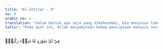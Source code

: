 ```yaml
---
title: "Al-Infitar - 8"
no: 8
arabic_no: ٨
translation: "dalam bentuk apa saja yang dikehendaki, Dia menyusun tubuhmu. "
tafsir: "Pada ayat ini, Allah menyebutkan bahwa penciptaan manusia sesuai dengan kehendaknya. Ada manusia yang berkulit putih, kuning, hitam, kuning langsat, dan lain-lain. Ada manusia yang berambut lurus, keriting, berwarna hitam, pirang, coklat, dan sebagainya. Ada juga manusia yang berpostur tubuh tinggi, langsing, tinggi besar, pendek kecil, dan sebagainya. Namun demikian, yang layak diingat bahwa meskipun manusia memiliki sifat dan bentuk yang secara prinsip sama, tapi tetap ada yang berbeda antara yang satu dengan yang lain. \n\n(Bahkan) Kami mampu menyusun (kembali) jari-jemarinya dengan sempurna. (al-Qiyamah/75: 4)\n\nTinjauan ilmiah ayat- 7-8: Allah telah menjadikan susunan tubuh manusia seimbang. Bila kita melihat morfologi (bentuk tubuh fisik manusia) dari depan, akan jelas tampak sekali keseimbangan itu. Morfologi manusia tampak simetris dan seimbang apabila kita tarik garis tengah dari kepala, -melalui titik tengahnya-, sampai ke bawah, akan tampak keseimbangan susunan fisik tubuh manusia itu. Belahan kiri dan kanan seolah merupakan bayangan cermin satu dengan yang lainnya. Masing-masing belahan mempunyai satu mata, satu telinga, satu lubang hidung, satu kuping, satu tangan, dan satu kaki, yang satu belahan dengan belahan yang lainnya, merupakan bayangan cermin yang simetris seimbang.\n\nAllah telah menganugerahkan sistem syaraf pada manusia, yang berfungsi untuk mengatur keseimbangan dan kesetimbangan tubuh manusia, serta kemampuan manusia untuk berorientasi pada ruang 3 dimensi. Sistem syaraf yang mengatur keseimbangan manusia itu berada di dalam Sistem Syaraf Perifer (SSP) manusia. Dalam SSP terdapat sistem syaraf yang mengatur keseimbangan tubuh manusia, yaitu yang dikenal dengan syaraf ke-VIII, atau disebut pula Vestibulocochlear nerve (syaraf \"siput-telinga\" depan). Syaraf ke-VIII ini mempunyai fungsi bagi adanya balance (keseimbangan), equillibrium (kesetimbangan), serta orientation in three-dimensional space (orientasi dalam ruang tiga dimensi), (Nerves and Nervous Systems dalam The New Encyclopaedia Britannica, Vol. 24, Macropaedia, 2005, p. 817).\n\nDalam mekanisme faali (fisiologik) manusia, Allah juga telah melengkapi manusia dengan dua sistem syaraf, di mana antara yang satu sama lain saling menyeimbangkan. Di dalam SSP tersebut terdapat pula Susunan Syaraf Otonom yang terdiri dari Sistem Syaraf Simpati (Sympathetic Nervous System, SNS) dan Sistem Syaraf Parasimpati (Parasympathetic Nervous System, PNS), yang kedua sistem saraf itu bekerja antagonistik, namun saling menyeimbangkan satu sama lainnya. Fungsi SNS adalah merespon kondisi stress yang dihadapi manusia, dengan mengeluarkan hormon (neurotransmitter), adreanaline (epinephrine), dan noradrenaline (norepinephrine). Dengan adanya kedua hormon ini, maka tekanan darah naik, denyut jantung bertambah cepat (tachy-cardia), pembuluh darah otot-tulang melebar (skeletal muscle vasodilatation), pembuluh darah pada perut-usus menyempit (gastrointestinal vasoconstriction), pupil mata melebar (puppillary dilatation), paru-paru melebar (broncheal dilatation). Sedangkan fungsi PSN adalah sebaliknya dari SNS tadi. PNS akan mengeluarkan hormon (neurotransmitter): acetylcholine. Adanya hormon ini akan menyebabkan: tekanan darah menurun, denyut jantung menjadi lambat (brady-cardia), pupil-mata menyempit. Kedua sistem syaraf ini: SNS dan PNS saling bekerja komplemeter, bagi berjalannya proses-proses fisiologik (faali) manusia, untuk menjaga kelangsungan hidupnya. (Nerves and Nervous Systems dalam The New Encyclopaedia Britannica, Vol. 24, Macropaedia, 2005, p. 818-820).\n\nKeseimbangan juga terdapat dalam struktur otak manusia. Dalam otak manusia terdapat dua pasang belahan atau sisi otak, yang satu sama lain merupakan bentuk bayangan cerminnya. Belahan Otak Dominan (dominant hemisphere), sering disebut 'belahan otak kiri, digunakan untuk merekam atau menyimpan hal-hal yang berkaitan dengan: bahasa, matematika, dan fungsi-fungsi analitik dan keterampilan. Sedang Belahan Otak Non-dominan (non-dominant hemisphere), sering disebut 'belahan otak kanan, digunakan untuk merekam atau menyimpan hal-hal yang berkaitan dengan konsep-konsep spasial sederhana (simple spasial consept), musik, pengenalan rupa, dan emosi. Kedua belahan otak ini saling seimbang dan melengkapi, dan kedua belahan otak ini dihubungkan oleh banyak syaraf proyeksi melalui corpus collosum. (Nerves and Nervous Systems dalam The New Encyclopaedia Britannica, Vol. 24, Macropaedia, 2005, p. 805)."
---
```


فِيْٓ اَيِّ صُوْرَةٍ مَّا شَاۤءَ رَكَّبَكَۗ
